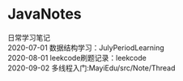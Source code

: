 # JavaNotes
日常学习笔记<br>
2020-07-01 数据结构学习：JulyPeriodLearning<br>
2020-08-01 leekcode刷题记录：leekcode<br>
2020-09-02 多线程入门:MayiEdu/src/Note/Thread<br>
